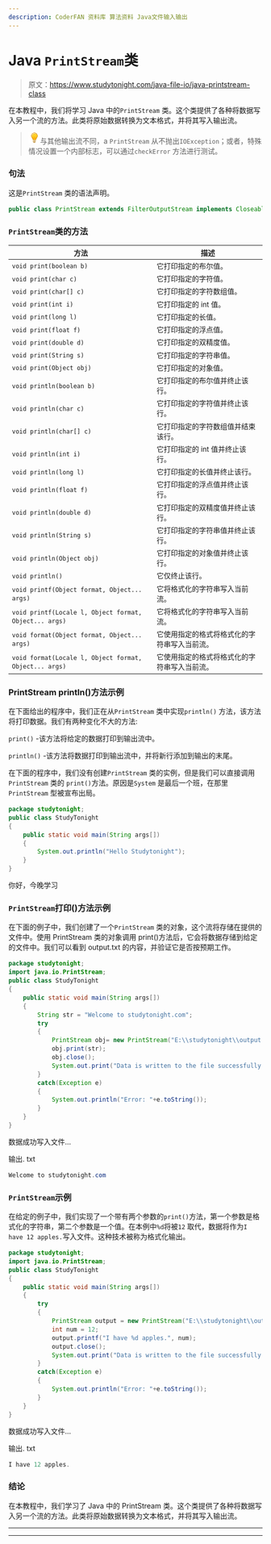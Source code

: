 ```yaml
---
description: CoderFAN 资料库 算法资料 Java文件输入输出
---
```


# Java `PrintStream`类

> 原文：<https://www.studytonight.com/java-file-io/java-printstream-class>

在本教程中，我们将学习 Java 中的`PrintStream` 类。这个类提供了各种将数据写入另一个流的方法。此类将原始数据转换为文本格式，并将其写入输出流。

> ![enlightened](img/bcefbc0bebd753ed2a05f55c0b74d9f0.png "enlightened")与其他输出流不同，a `PrintStream` 从不抛出`IOException`；或者，特殊情况设置一个内部标志，可以通过`checkError` 方法进行测试。

### 句法

这是`PrintStream` 类的语法声明。

```java
public class PrintStream extends FilterOutputStream implements Closeable. Appendable 
```

### `PrintStream`类的方法

| 方法 | 描述 |
| --- | --- |
| `void print(boolean b)` | 它打印指定的布尔值。 |
| `void print(char c)` | 它打印指定的字符值。 |
| `void print(char[] c)` | 它打印指定的字符数组值。 |
| `void print(int i)` | 它打印指定的 int 值。 |
| `void print(long l)` | 它打印指定的长值。 |
| `void print(float f)` | 它打印指定的浮点值。 |
| `void print(double d)` | 它打印指定的双精度值。 |
| `void print(String s)` | 它打印指定的字符串值。 |
| `void print(Object obj)` | 它打印指定的对象值。 |
| `void println(boolean b)` | 它打印指定的布尔值并终止该行。 |
| `void println(char c)` | 它打印指定的字符值并终止该行。 |
| `void println(char[] c)` | 它打印指定的字符数组值并结束该行。 |
| `void println(int i)` | 它打印指定的 int 值并终止该行。 |
| `void println(long l)` | 它打印指定的长值并终止该行。 |
| `void println(float f)` | 它打印指定的浮点值并终止该行。 |
| `void println(double d)` | 它打印指定的双精度值并终止该行。 |
| `void println(String s)` | 它打印指定的字符串值并终止该行。 |
| `void println(Object obj)` | 它打印指定的对象值并终止该行。 |
| `void println()` | 它仅终止该行。 |
| `void printf(Object format, Object... args)` | 它将格式化的字符串写入当前流。 |
| `void printf(Locale l, Object format, Object... args)` | 它将格式化的字符串写入当前流。 |
| `void format(Object format, Object... args)` | 它使用指定的格式将格式化的字符串写入当前流。 |
| `void format(Locale l, Object format, Object... args)` | 它使用指定的格式将格式化的字符串写入当前流。 |

### PrintStream println()方法示例

在下面给出的程序中，我们正在从`PrintStream` 类中实现`println()` 方法，该方法将打印数据。我们有两种变化不大的方法:

`print()` -该方法将给定的数据打印到输出流中。

`println()` -该方法将数据打印到输出流中，并将新行添加到输出的末尾。

在下面的程序中，我们没有创建`PrintStream` 类的实例，但是我们可以直接调用`PrintStream` 类的 `print()`方法。原因是`System` 是最后一个班，在那里`PrintStream` 型被宣布出局。

```java
package studytonight;
public class StudyTonight 
{
	public static void main(String args[])
	{
		System.out.println("Hello Studytonight"); 
	}
}
```

你好，今晚学习

### `PrintStream`打印()方法示例

在下面的例子中，我们创建了一个`PrintStream` 类的对象，这个流将存储在提供的文件中。使用 PrintStream 类的对象调用 print()方法后，它会将数据存储到给定的文件中。我们可以看到 output.txt 的内容，并验证它是否按预期工作。

```java
package studytonight;
import java.io.PrintStream;
public class StudyTonight 
{
	public static void main(String args[])
	{
		String str = "Welcome to studytonight.com";
		try
		{
			PrintStream obj= new PrintStream("E:\\studytonight\\output.txt");
			obj.print(str);
			obj.close();
			System.out.print("Data is written to the file successfully...");
		}
		catch(Exception e)
		{
			System.out.println("Error: "+e.toString());
		}
	}
}
```

数据成功写入文件...

输出. txt

```java
Welcome to studytonight.com
```

### `PrintStream`示例

在给定的例子中，我们实现了一个带有两个参数的`print()`方法，第一个参数是格式化的字符串，第二个参数是一个值。在本例中`%d`将被`12` 取代，数据将作为`I have 12 apples.`写入文件。这种技术被称为格式化输出。

```java
package studytonight;
import java.io.PrintStream;
public class StudyTonight 
{
	public static void main(String args[])
	{
		try
		{
			PrintStream output = new PrintStream("E:\\studytonight\\output.txt");
			int num = 12;
			output.printf("I have %d apples.", num);
			output.close();
			System.out.print("Data is written to the file successfully...");
		}
		catch(Exception e)
		{
			System.out.println("Error: "+e.toString());
		}
	}
}
```

数据成功写入文件...

输出. txt

```java
I have 12 apples.
```

### 结论

在本教程中，我们学习了 Java 中的 PrintStream 类。这个类提供了各种将数据写入另一个流的方法。此类将原始数据转换为文本格式，并将其写入输出流。

* * *

* * *